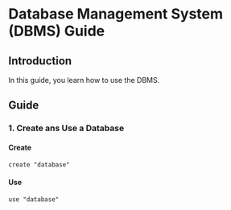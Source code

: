# Database Management System (DBMS) Guide

## Introduction

In this guide, you learn how to use the DBMS.

## Guide

### 1. Create ans Use a Database

#### Create

```shell
create "database"
```

#### Use

```shell
use "database"
```
